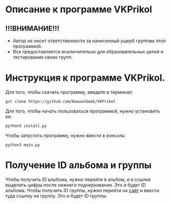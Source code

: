 # Описание к программе VKPrikol
## !!!ВНИМАНИЕ!!!
* Автор не несет ответственности за нанесенный ущерб группам этой программой.
* Все предоставляется исключительно для образовательных целей и тестирования своих групп.

# Инструкция к программе VKPrikol.
Для того, чтобы скачать программу, введите в терминал:

`git clone https://github.com/KewsenGeek/VKPrikol`

Для того, чтобы начать пользоваться программой, нужно установить ее:

`python3 install.py`

Чтобы запустить программу, нужно ввести в консоль:

`python3 main.py`

# Получение ID альбома и группы
Чтобы получить ID альбома, нужно перейти в альбом, и в ссылке выделить цифры после нижнего подчеркивания. Это и будет ID альбома.
Чтобы получить ID группы, нужно перейти на [сайт](https://regvk.com/id/) и ввести туда ссылку на группу. Это и будет ID группы.
